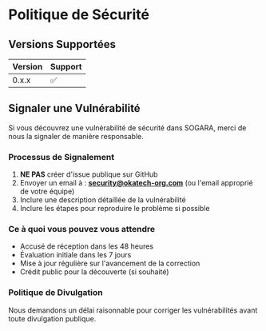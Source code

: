 # Politique de Sécurité

## Versions Supportées

| Version | Support            |
| ------- | ------------------ |
| 0.x.x   | :white_check_mark: |

## Signaler une Vulnérabilité

Si vous découvrez une vulnérabilité de sécurité dans SOGARA, merci de nous la signaler de manière responsable.

### Processus de Signalement

1. **NE PAS** créer d'issue publique sur GitHub
2. Envoyer un email à : **security@okatech-org.com** (ou l'email approprié de votre équipe)
3. Inclure une description détaillée de la vulnérabilité
4. Inclure les étapes pour reproduire le problème si possible

### Ce à quoi vous pouvez vous attendre

- Accusé de réception dans les 48 heures
- Évaluation initiale dans les 7 jours
- Mise à jour régulière sur l'avancement de la correction
- Crédit public pour la découverte (si souhaité)

### Politique de Divulgation

Nous demandons un délai raisonnable pour corriger les vulnérabilités avant toute divulgation publique.
